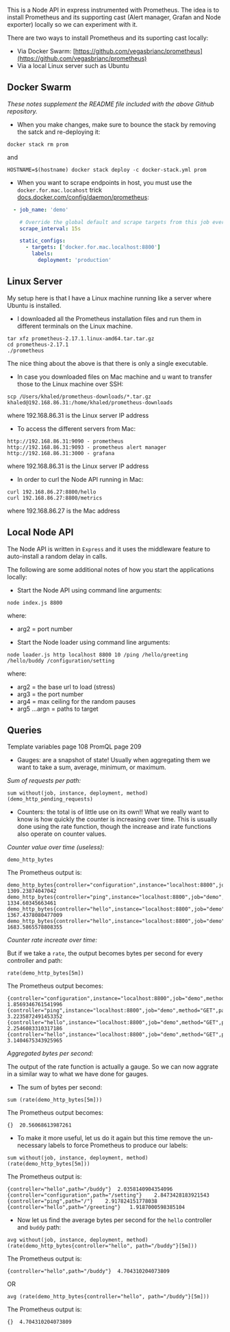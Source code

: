 This is a Node API in express instrumented with Prometheus. The idea is to install Prometheus and its supporting cast (Alert manager, Grafan and Node exporter) locally so we can experiment with it.

There are two ways to install Prometheus and its suporting cast locally:
- Via Docker Swarm: [https://github.com/vegasbrianc/prometheus](https://github.com/vegasbrianc/prometheus)
- Via a local Linux server such as Ubuntu

## Docker Swarm

*These notes supplement the README file included with the above Github repository.*

- When you make changes, make sure to bounce the stack by removing the satck and re-deploying it:

```
docker stack rm prom
```

and 

```
HOSTNAME=$(hostname) docker stack deploy -c docker-stack.yml prom
```

- When you want to scrape endpoints in host, you must use the `docker.for.mac.locahost` trick [docs.docker.com/config/daemon/prometheus](docs.docker.com/config/daemon/prometheus):

```yml
  - job_name: 'demo'

    # Override the global default and scrape targets from this job every 5 seconds.
    scrape_interval: 15s

    static_configs:
      - targets: ['docker.for.mac.localhost:8800']
        labels:
          deployment: 'production'
```

## Linux Server

My setup here is that I have a Linux machine running like a server where Ubuntu is installed. 

- I downloaded all the Prometheus installation files and run them in different terminals on the Linux machine. 

```
tar xfz prometheus-2.17.1.linux-amd64.tar.tar.gz 
cd prometheus-2.17.1
./prometheus
```

The nice thing about the above is that there is only a single executable.

- In case you downloaded files on Mac machine and u want to transfer those to the Linux machine over SSH:

```
scp /Users/khaled/prometheus-downloads/*.tar.gz khaled@192.168.86.31:/home/khaled/prometheus-downloads
```

where 192.168.86.31 is the Linux server IP address

- To access the different servers from Mac:

```
http://192.168.86.31:9090 - prometheus
http://192.168.86.31:9093 - prometheus alert manager
http://192.168.86.31:3000 - grafana
```

where 192.168.86.31 is the Linux server IP address

- In order to curl the Node API running in Mac:

```
curl 192.168.86.27:8800/hello
curl 192.168.86.27:8800/metrics
```

where 192.168.86.27 is the Mac address

## Local Node API

The Node API is written in `Express` and it uses the middleware feature to auto-install a random delay in calls. 

The following are some additional notes of how you start the applications locally:

- Start the Node API using command line arguments: 

```
node index.js 8800
```

where:
  - arg2 = port number 

- Start the Node loader using command line arguments: 

```
node loader.js http localhost 8800 10 /ping /hello/greeting /hello/buddy /configuration/setting
```

where:
  - arg2 = the base url to load (stress)
  - arg3 = the port number
  - arg4 = max ceiling for the random pauses
  - arg5 ...argn = paths to target 

## Queries

Template variables page 108
PromQL page 209

- Gauges: are a snapshot of state! Usually when aggregating them we want to take a sum, average, minimum, or maximum.

*Sum of requests per path:*

```
sum without(job, instance, deployment, method) (demo_http_pending_requests)
```

- Counters: the total is of little use on its own!! What we really want to know is how quickly the counter is increasing over time. This is usually done using the rate function, though the increase and irate functions also operate on counter values.

*Counter value over time (useless):*

```
demo_http_bytes
```

The Prometheus output is:

```
demo_http_bytes{controller="configuration",instance="localhost:8800",job="demo",method="GET",path="/setting"}	1309.23874047042
demo_http_bytes{controller="ping",instance="localhost:8800",job="demo",method="GET",path="/"}	1334.60345663461
demo_http_bytes{controller="hello",instance="localhost:8800",job="demo",method="GET",path="/greeting"}	1367.4378080477009
demo_http_bytes{controller="hello",instance="localhost:8800",job="demo",method="GET",path="/buddy"}	1683.5865578808355
```

*Counter rate increate over time:*

But if we take a `rate`, the output becomes bytes per second for every controller and path:

```
rate(demo_http_bytes[5m])
```

The Prometheus output becomes:

```
{controller="configuration",instance="localhost:8800",job="demo",method="GET",path="/setting"}	1.8569346761541996
{controller="ping",instance="localhost:8800",job="demo",method="GET",path="/"}	3.2235872491453352
{controller="hello",instance="localhost:8800",job="demo",method="GET",path="/greeting"}	2.2546083310317186
{controller="hello",instance="localhost:8800",job="demo",method="GET",path="/buddy"}	3.1404675343925965
```

*Aggregated bytes per second:*

The output of the rate function is actually a gauge. So we can now aggrate in a similar way to what we have done for gauges.

- The sum of bytes per second:  

```
sum (rate(demo_http_bytes[5m]))
```

The Prometheus output becomes:

```
{}	20.56068613987261
```

- To make it more useful, let us do it again but this time remove the un-necessary labels to force Prometheus to produce our labels:  

```
sum without(job, instance, deployment, method) (rate(demo_http_bytes[5m]))
```

The Prometheus output is: 

```
{controller="hello",path="/buddy"}	2.0358140904354096
{controller="configuration",path="/setting"}	2.8473428183921543
{controller="ping",path="/"}	2.917824151778038
{controller="hello",path="/greeting"}	1.9187000598385104
```

- Now let us find the average bytes per second for the `hello` controller and `buddy` path:


```
avg without(job, instance, deployment, method) (rate(demo_http_bytes{controller="hello", path="/buddy"}[5m]))
```

The Prometheus output is: 

```
{controller="hello",path="/buddy"}	4.704310204073809
```

OR 

```
avg (rate(demo_http_bytes{controller="hello", path="/buddy"}[5m]))
```

The Prometheus output is: 

```
{}	4.704310204073809
```




